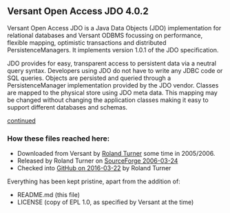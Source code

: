 ## Versant Open Access JDO 4.0.2

Versant Open Access JDO is a Java Data Objects (JDO) implementation for relational databases and Versant ODBMS focussing on performance, flexible mapping, optimistic transactions and distributed PersistenceManagers. It implements version 1.0.1 of the JDO specification.

JDO provides for easy, transparent access to persistent data via a neutral query syntax. Developers using JDO do not have to write any JDBC code or SQL queries. Objects are persisted and queried through a PersistenceManager implementation provided by the JDO vendor. Classes are mapped to the physical store using JDO meta data. This mapping may be changed without changing the application classes making it easy to support different databases and schemas.

[continued](https://github.com/rolandturner/openaccess/blob/master/docs/README.txt)

### How these files reached here:

- Downloaded from Versant by [Roland Turner](http://rolandturner.com/) some time in 2005/2006.
- Released by Roland Turner on [SourceForge 2006-03-24](https://sourceforge.net/projects/openaccess/files/openaccess/4.0.2/)
- Checked into [GitHub on 2016-03-22](https://github.com/rolandturner/openaccess) by Roland Turner

Everything has been kept pristine, apart from the addition of:

- README.md (this file)
- LICENSE (copy of EPL 1.0, as specified by Versant at the time)
